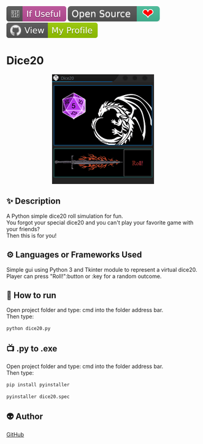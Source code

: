 ﻿<!--Please do not remove this part-->
[![Star Badge](https://github.com/fireltom/PySimple/blob/main/demo/If_Useful.svg)](https://github.com/fireltom/PySimple/tree/main/dice20)
[![Open Source Love](https://github.com/fireltom/PySimple/blob/main/demo/Open_Source.svg)](https://github.com/fireltom/PySimple)
[![View My Profile](https://github.com/fireltom/PySimple/blob/main/demo/My_Profile_green.svg)](https://github.com/fireltom)

# Dice20

<p align="center">
<img src="https://github.com/fireltom/PySimple/blob/main/dice20/demo/dice20.gif">

<!--A simple gif to illustrate the project :) 

You can copy paste my markdown photo insert as following:
<p align="center">
<img src="your-image-source-here" width=40% height=40%>
-->

## ✨ Description
<!--Remove the below lines and add yours -->
A Python simple dice20 roll simulation for fun.  
You forgot your special dice20 and you can't play your favorite game with your friends?  
Then this is for you!

## ⚙️ Languages or Frameworks Used
<!--Remove the below lines and add yours -->
Simple gui using Python 3 and Tkinter module to represent a virtual dice20.  
Player can press "Roll!":button or <r>:key for a random outcome.

## 🌟 How to run
Open project folder and type: cmd into the folder address bar.  
Then type:
<!--Remove the below lines and add yours -->
```bash
python dice20.py 
```
## 📺 .py to .exe 
Open project folder and type: cmd into the folder address bar.  
Then type:
<!--Remove the below lines and add yours -->
```bash
pip install pyinstaller
```

```bash
pyinstaller dice20.spec 
```

## 👽 Author
<!--Remove the below lines and add yours -->
[GitHub](https://github.com/fireltom)
